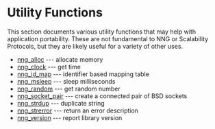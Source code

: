 # Utility Functions

This section documents various utility functions that may help
with application portability. These are not fundamental to NNG
or Scalability Protocols, but they are likely useful for a variety
of other uses.

- [nng_alloc](nng_alloc.md) --- allocate memory
- [nng_clock](nng_clock.md) --- get time
- [nng_id_map](nng_id_map.md) --- identifier based mapping table
- [nng_msleep](nng_msleep.md) --- sleep milliseconds
- [nng_random](nng_random.md) --- get random number
- [nng_socket_pair](nng_socket_pair.md) --- create a connected pair of BSD sockets
- [nng_strdup](nng_strdup.md) --- duplicate string
- [nng_strerror](nng_strerror.md) --- return an error description
- [nng_version](nng_version.md) --- report library version
